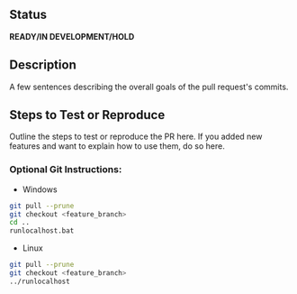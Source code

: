 ## Status
**READY/IN DEVELOPMENT/HOLD**

## Description
A few sentences describing the overall goals of the pull request's commits.


## Steps to Test or Reproduce
Outline the steps to test or reproduce the PR here. If you added new features and want to explain how to use them, do so here.


### Optional Git Instructions:

* Windows

```sh
git pull --prune
git checkout <feature_branch>
cd ..
runlocalhost.bat
```

* Linux
```sh
git pull --prune
git checkout <feature_branch>
../runlocalhost
```
